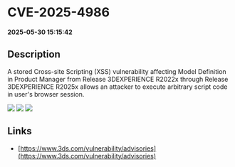 # CVE-2025-4986

**2025-05-30 15:15:42**

## Description
A stored Cross-site Scripting (XSS) vulnerability affecting Model Definition in Product Manager from Release 3DEXPERIENCE R2022x through Release 3DEXPERIENCE R2025x allows an attacker to execute arbitrary script code in user's browser session.

![](https://img.shields.io/static/v1?label=Score&message=8.7&color=red)
![](https://img.shields.io/static/v1?label=Severity&message=HIGH&color=red)
![](https://img.shields.io/static/v1?label=CWE&message=XSS&color=green)

## Links
- [https://www.3ds.com/vulnerability/advisories](https://www.3ds.com/vulnerability/advisories)
